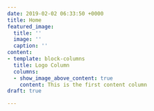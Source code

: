 ```yaml
---
date: 2019-02-02 06:33:50 +0000
title: Home
featured_image:
  title: ''
  image: ''
  caption: ''
content:
- template: block-columns
  title: Logo Column
  columns:
  - show_image_above_content: true
    content: This is the first content column
draft: true

---
```

